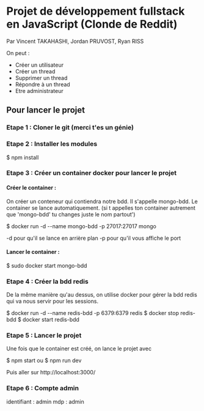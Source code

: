 # Projet de développement fullstack en JavaScript (Clonde de Reddit)

Par Vincent TAKAHASHI, Jordan PRUVOST, Ryan RISS

On peut :
 - Créer un utilisateur
 - Créer un thread
 - Supprimer un thread
 - Répondre à un thread
 - Etre administrateur
 
## Pour lancer le projet 

### Etape 1 : Cloner le git (merci t'es un génie)

### Etape 2 : Installer les modules 

$ npm install

### Etape 3 : Créer un container docker pour lancer le projet 

#### Créer le container :
On créer un conteneur qui contiendra notre bdd. Il s'appelle mongo-bdd.
Le container se lance automatiquement.
(si t appelles ton container autrement que 'mongo-bdd' tu changes juste le nom partout') 

$ docker run -d --name mongo-bdd -p 27017:27017 mongo

-d pour qu'il se lance en arrière plan
-p pour qu'il vous affiche le port 

#### Lancer le container : 

$ sudo docker start mongo-bdd

### Etape 4 : Créer la bdd redis

De la même manière qu'au dessus, on utilise docker pour gérer la bdd redis qui va nous servir pour les sessions.

$ docker run -d --name redis-bdd -p 6379:6379 redis
$ docker stop redis-bdd
$ docker start redis-bdd

### Etape 5 : Lancer le projet 

Une fois que le container est créé, on lance le projet avec 

$ npm start
ou
$ npm run dev

Puis aller sur http://localhost:3000/

### Etape 6 : Compte admin

identifiant : admin
mdp : admin






